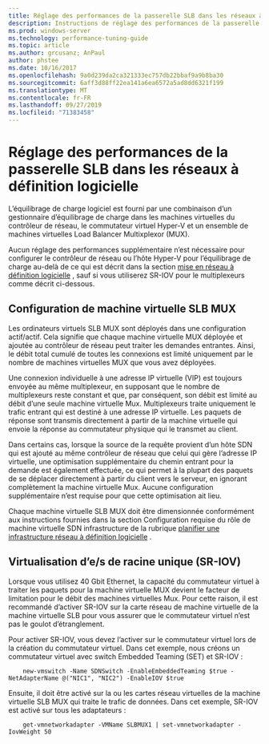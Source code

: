 ```yaml
---
title: Réglage des performances de la passerelle SLB dans les réseaux à définition logicielle
description: Instructions de réglage des performances de la passerelle SLB sur les réseaux SDN
ms.prod: windows-server
ms.technology: performance-tuning-guide
ms.topic: article
ms.author: grcusanz; AnPaul
author: phstee
ms.date: 10/16/2017
ms.openlocfilehash: 9a0d239da2ca321333ec757db22bbaf9a9b8ba30
ms.sourcegitcommit: 6aff3d88ff22ea141a6ea6572a5ad8dd6321f199
ms.translationtype: MT
ms.contentlocale: fr-FR
ms.lasthandoff: 09/27/2019
ms.locfileid: "71383458"
---
```

# <a name="slb-gateway-performance-tuning-in-software-defined-networks"></a>Réglage des performances de la passerelle SLB dans les réseaux à définition logicielle

L’équilibrage de charge logiciel est fourni par une combinaison d’un gestionnaire d’équilibrage de charge dans les machines virtuelles du contrôleur de réseau, le commutateur virtuel Hyper-V et un ensemble de machines virtuelles Load Balancer Multixplexor (MUX).

Aucun réglage des performances supplémentaire n’est nécessaire pour configurer le contrôleur de réseau ou l’hôte Hyper-V pour l’équilibrage de charge au-delà de ce qui est décrit dans la section [mise en réseau à définition logicielle](index.md) , sauf si vous utiliserez SR-IOV pour le multiplexeurs comme décrit ci-dessous.

## <a name="slb-mux-vm-configuration"></a>Configuration de machine virtuelle SLB MUX

Les ordinateurs virtuels SLB MUX sont déployés dans une configuration actif/actif.  Cela signifie que chaque machine virtuelle MUX déployée et ajoutée au contrôleur de réseau peut traiter les demandes entrantes.  Ainsi, le débit total cumulé de toutes les connexions est limité uniquement par le nombre de machines virtuelles MUX que vous avez déployées.  

Une connexion individuelle à une adresse IP virtuelle (VIP) est toujours envoyée au même multiplexeur, en supposant que le nombre de multiplexeurs reste constant et que, par conséquent, son débit est limité au débit d’une seule machine virtuelle Mux.  Multiplexeurs traite uniquement le trafic entrant qui est destiné à une adresse IP virtuelle.  Les paquets de réponse sont transmis directement à partir de la machine virtuelle qui envoie la réponse au commutateur physique qui le transmet au client.

Dans certains cas, lorsque la source de la requête provient d’un hôte SDN qui est ajouté au même contrôleur de réseau que celui qui gère l’adresse IP virtuelle, une optimisation supplémentaire du chemin entrant pour la demande est également effectuée, ce qui permet à la plupart des paquets de se déplacer directement à partir du client vers le serveur, en ignorant complètement la machine virtuelle Mux.  Aucune configuration supplémentaire n’est requise pour que cette optimisation ait lieu.

Chaque machine virtuelle SLB MUX doit être dimensionnée conformément aux instructions fournies dans la section Configuration requise du rôle de machine virtuelle SDN infrastructure de la rubrique [planifier une infrastructure réseau à définition logicielle](../../../../networking/sdn/plan/Plan-a-Software-Defined-Network-Infrastructure.md) .

## <a name="single-root-io-virtualization-sr-iov"></a>Virtualisation d’e/s de racine unique (SR-IOV)

Lorsque vous utilisez 40 Gbit Ethernet, la capacité du commutateur virtuel à traiter les paquets pour la machine virtuelle MUX devient le facteur de limitation pour le débit des machines virtuelles Mux.  Pour cette raison, il est recommandé d’activer SR-IOV sur la carte réseau de machine virtuelle de la machine virtuelle SLB pour vous assurer que le commutateur virtuel n’est pas le goulot d’étranglement.

Pour activer SR-IOV, vous devez l’activer sur le commutateur virtuel lors de la création du commutateur virtuel.  Dans cet exemple, nous créons un commutateur virtuel avec switch Embedded Teaming (SET) et SR-IOV :
``` syntax
    new-vmswitch -Name SDNSwitch -EnableEmbeddedTeaming $true -NetAdapterName @("NIC1", "NIC2") -EnableIOV $true
```
Ensuite, il doit être activé sur la ou les cartes réseau virtuelles de la machine virtuelle SLB MUX qui traite le trafic de données.  Dans cet exemple, SR-IOV est activé sur tous les adaptateurs :
``` syntax
    get-vmnetworkadapter -VMName SLBMUX1 | set-vmnetworkadapter -IovWeight 50
```
